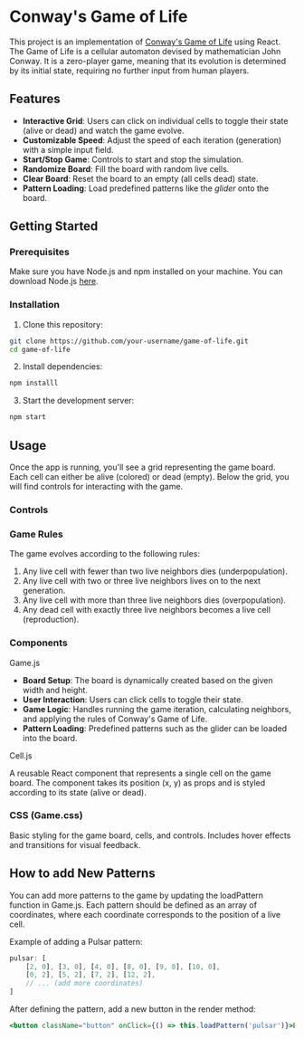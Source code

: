 # Conway's Game of Life

This project is an implementation of [Conway's Game of Life](https://en.wikipedia.org/wiki/Conway%27s_Game_of_Life) using React. The Game of Life is a cellular automaton devised by mathematician John Conway. It is a zero-player game, meaning that its evolution is determined by its initial state, requiring no further input from human players.

## Features

- **Interactive Grid**: Users can click on individual cells to toggle their state (alive or dead) and watch the game evolve.
- **Customizable Speed**: Adjust the speed of each iteration (generation) with a simple input field.
- **Start/Stop Game**: Controls to start and stop the simulation.
- **Randomize Board**: Fill the board with random live cells.
- **Clear Board**: Reset the board to an empty (all cells dead) state.
- **Pattern Loading**: Load predefined patterns like the *glider* onto the board.

## Getting Started

### Prerequisites

Make sure you have Node.js and npm installed on your machine. You can download Node.js [here](https://nodejs.org/).

### Installation

1. Clone this repository:

```bash
git clone https://github.com/your-username/game-of-life.git
cd game-of-life
```

2. Install dependencies:

``` bash
npm installl
```

3. Start the development server:

```bash
npm start
```

## Usage

Once the app is running, you'll see a grid representing the game board. Each cell can either be alive (colored) or dead (empty). Below the grid, you will find controls for interacting with the game.

### Controls

### Game Rules

The game evolves according to the following rules:
1. Any live cell with fewer than two live neighbors dies (underpopulation).
2. Any live cell with two or three live neighbors lives on to the next generation.
3. Any live cell with more than three live neighbors dies (overpopulation).
4. Any dead cell with exactly three live neighbors becomes a live cell (reproduction).

### Components
Game.js
* __Board Setup__: The board is dynamically created based on the given width and height.
* __User Interaction__: Users can click cells to toggle their state.
* __Game Logic__: Handles running the game iteration, calculating neighbors, and applying the rules of Conway's Game of Life.
* __Pattern Loading__: Predefined patterns such as the glider can be loaded into the board.

Cell.js

A reusable React component that represents a single cell on the game board. The component takes its position (x, y) as props and is styled according to its state (alive or dead).

### CSS (Game.css)
Basic styling for the game board, cells, and controls. Includes hover effects and transitions for visual feedback.

## How to add New Patterns

You can add more patterns to the game by updating the loadPattern function in Game.js. Each pattern should be defined as an array of coordinates, where each coordinate corresponds to the position of a live cell.

Example of adding a Pulsar pattern:
```javascript
pulsar: [
    [2, 0], [3, 0], [4, 0], [8, 0], [9, 0], [10, 0],
    [0, 2], [5, 2], [7, 2], [12, 2], 
    // ... (add more coordinates)
]
```
After defining the pattern, add a new button in the render method:

```jsx
<button className="button" onClick={() => this.loadPattern('pulsar')}>Load Pulsar</button>
```